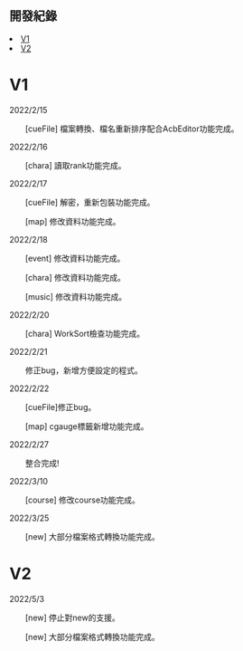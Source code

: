 ## 開發紀錄

<p>
<li><a href="#V1">V1</a></li>
<li><a href="#V2">V2</a></li>
</p>

# V1
<p>
2022/2/15
	
&emsp;&emsp;[cueFile] 檔案轉換、檔名重新排序配合AcbEditor功能完成。

2022/2/16

&emsp;&emsp;[chara] 讀取rank功能完成。

2022/2/17

&emsp;&emsp;[cueFile] 解密，重新包裝功能完成。

&emsp;&emsp;[map] 修改資料功能完成。

2022/2/18

&emsp;&emsp;[event] 修改資料功能完成。

&emsp;&emsp;[chara] 修改資料功能完成。

&emsp;&emsp;[music] 修改資料功能完成。

2022/2/20

&emsp;&emsp;[chara] WorkSort檢查功能完成。

2022/2/21

&emsp;&emsp;修正bug，新增方便設定的程式。
	
2022/2/22

&emsp;&emsp;[cueFile]修正bug。
	
&emsp;&emsp;[map] cgauge標籤新增功能完成。

2022/2/27

&emsp;&emsp;整合完成!

2022/3/10

&emsp;&emsp;[course] 修改course功能完成。

2022/3/25

&emsp;&emsp;[new] 大部分檔案格式轉換功能完成。

</p>

# V2
<p>
2022/5/3

&emsp;&emsp;[new] 停止對new的支援。

&emsp;&emsp;[new] 大部分檔案格式轉換功能完成。

</p>